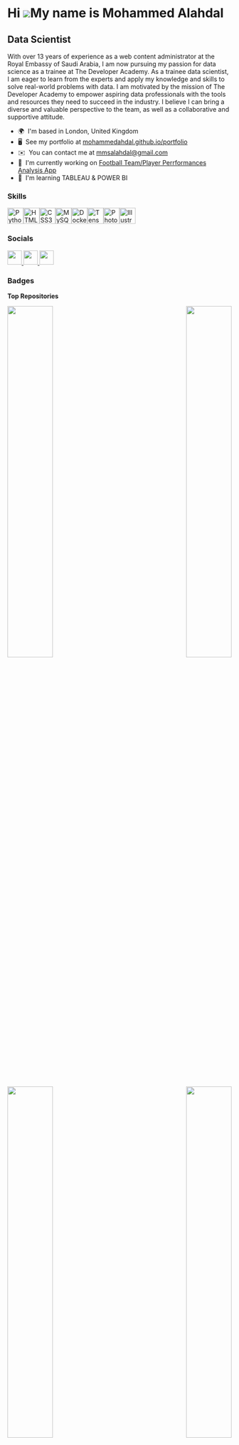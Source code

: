 
Hi ![](https://user-images.githubusercontent.com/18350557/176309783-0785949b-9127-417c-8b55-ab5a4333674e.gif)My name is Mohammed Alahdal
========================================================================================================================================

Data Scientist
--------------

With over 13 years of experience as a web content administrator at the Royal Embassy of Saudi Arabia, I am now pursuing my passion for data science as a trainee at The Developer Academy. As a trainee data scientist, I am eager to learn from the experts and apply my knowledge and skills to solve real-world problems with data. I am motivated by the mission of The Developer Academy to empower aspiring data professionals with the tools and resources they need to succeed in the industry. I believe I can bring a diverse and valuable perspective to the team, as well as a collaborative and supportive attitude.

* 🌍  I'm based in London, United Kingdom
* 🖥️  See my portfolio at [mohammedahdal.github.io/portfolio](http://mohammedahdal.github.io/portfolio/)
* ✉️  You can contact me at [mmsalahdal@gmail.com](mailto:mmsalahdal@gmail.com)
* 🚀  I'm currently working on [Football Team/Player Perrformances Analysis App](http://football-analysis.streamlit.app/)
* 🧠  I'm learning TABLEAU & POWER BI

### Skills


<p align="left">
<a href="https://www.python.org/" target="_blank" rel="noreferrer"><img src="https://raw.githubusercontent.com/danielcranney/readme-generator/main/public/icons/skills/python-colored.svg" width="36" height="36" alt="Python" /></a><a href="https://developer.mozilla.org/en-US/docs/Glossary/HTML5" target="_blank" rel="noreferrer"><img src="https://raw.githubusercontent.com/danielcranney/readme-generator/main/public/icons/skills/html5-colored.svg" width="36" height="36" alt="HTML5" /></a><a href="https://www.w3.org/TR/CSS/#css" target="_blank" rel="noreferrer"><img src="https://raw.githubusercontent.com/danielcranney/readme-generator/main/public/icons/skills/css3-colored.svg" width="36" height="36" alt="CSS3" /></a><a href="https://www.mysql.com/" target="_blank" rel="noreferrer"><img src="https://raw.githubusercontent.com/danielcranney/readme-generator/main/public/icons/skills/mysql-colored.svg" width="36" height="36" alt="MySQL" /></a><a href="https://www.docker.com/" target="_blank" rel="noreferrer"><img src="https://raw.githubusercontent.com/danielcranney/readme-generator/main/public/icons/skills/docker-colored.svg" width="36" height="36" alt="Docker" /></a><a href="https://www.tensorflow.org/" target="_blank" rel="noreferrer"><img src="https://raw.githubusercontent.com/danielcranney/readme-generator/main/public/icons/skills/tensorflow-colored.svg" width="36" height="36" alt="TensorFlow" /></a><a href="https://www.adobe.com/uk/products/photoshop.html" target="_blank" rel="noreferrer"><img src="https://raw.githubusercontent.com/danielcranney/readme-generator/main/public/icons/skills/photoshop-colored.svg" width="36" height="36" alt="Photoshop" /></a><a href="https://www.adobe.com/uk/products/illustrator.html" target="_blank" rel="noreferrer"><img src="https://raw.githubusercontent.com/danielcranney/readme-generator/main/public/icons/skills/illustrator-colored.svg" width="36" height="36" alt="Illustrator" /></a>
</p>


### Socials

<p align="left"> <a href="https://www.github.com/MohammedAhdal" target="_blank" rel="noreferrer"> <picture> <source media="(prefers-color-scheme: dark)" srcset="https://raw.githubusercontent.com/danielcranney/readme-generator/main/public/icons/socials/github-dark.svg" /> <source media="(prefers-color-scheme: light)" srcset="https://raw.githubusercontent.com/danielcranney/readme-generator/main/public/icons/socials/github.svg" /> <img src="https://raw.githubusercontent.com/danielcranney/readme-generator/main/public/icons/socials/github.svg" width="32" height="32" /> </picture> </a> <a href="https://www.linkedin.com/in/mohammed-alahdal/" target="_blank" rel="noreferrer"> <picture> <source media="(prefers-color-scheme: dark)" srcset="https://raw.githubusercontent.com/danielcranney/readme-generator/main/public/icons/socials/linkedin-dark.svg" /> <source media="(prefers-color-scheme: light)" srcset="https://raw.githubusercontent.com/danielcranney/readme-generator/main/public/icons/socials/linkedin.svg" /> <img src="https://raw.githubusercontent.com/danielcranney/readme-generator/main/public/icons/socials/linkedin.svg" width="32" height="32" /> </picture> </a> <a href="http://www.medium.com/mmsalahdal" target="_blank" rel="noreferrer"> <picture> <source media="(prefers-color-scheme: dark)" srcset="https://raw.githubusercontent.com/danielcranney/readme-generator/main/public/icons/socials/medium-dark.svg" /> <source media="(prefers-color-scheme: light)" srcset="https://raw.githubusercontent.com/danielcranney/readme-generator/main/public/icons/socials/medium.svg" /> <img src="https://raw.githubusercontent.com/danielcranney/readme-generator/main/public/icons/socials/medium.svg" width="32" height="32" /> </picture> </a></p>

### Badges

<b>Top Repositories</b>

<div width="100%" align="center"><a href="https://github.com/MohammedAhdal/Football-Analysis-and-Clustring" align="left"><img align="left" width="45%" src="https://github-readme-stats.vercel.app/api/pin/?username=MohammedAhdal&repo=Football-Analysis-and-Clustring&title_color=0891b2&text_color=0f172a&icon_color=f97316&bg_color=ffffff&hide_border=true&locale=en" /></a><a href="https://github.com/MohammedAhdal/Heart-Failure-Predictor" align="right"><img align="right" width="45%" src="https://github-readme-stats.vercel.app/api/pin/?username=MohammedAhdal&repo=Heart-Failure-Predictor&title_color=0891b2&text_color=0f172a&icon_color=f97316&bg_color=ffffff&hide_border=true&locale=en" /></a></div>
<br />
<div width="100%" align="center"><a href="https://github.com/MohammedAhdal/Country-Data-for-Charity-Clustering" align="left"><img align="left" width="45%" src="https://github-readme-stats.vercel.app/api/pin/?username=MohammedAhdal&repo=Country-Data-for-Charity-Clustering&title_color=0891b2&text_color=0f172a&icon_color=f97316&bg_color=ffffff&hide_border=true&locale=en" /></a><a href="https://github.com/MohammedAhdal/Text-Based-Adventure-Game" align="right"><img align="right" width="45%" src="https://github-readme-stats.vercel.app/api/pin/?username=MohammedAhdal&repo=Text-Based-Adventure-Game&title_color=0891b2&text_color=0f172a&icon_color=f97316&bg_color=ffffff&hide_border=true&locale=en" /></a></div>


<!--
### Hi there 👋


**MohammedAhdal/MohammedAhdal** is a ✨ _special_ ✨ repository because its `README.md` (this file) appears on your GitHub profile.

Here are some ideas to get you started:

- 🔭 I’m currently working on ...
- 🌱 I’m currently learning ...
- 👯 I’m looking to collaborate on ...
- 🤔 I’m looking for help with ...
- 💬 Ask me about ...
- 📫 How to reach me: ...
- 😄 Pronouns: ...
- ⚡ Fun fact: ...
-->
